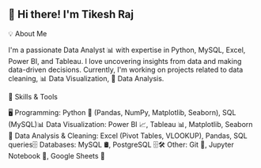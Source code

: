 ## 👋 Hi there! I'm Tikesh Raj



💡 About Me

I'm a passionate Data Analyst 📊 with expertise in Python, MySQL, Excel, Power BI, and Tableau. I love uncovering insights from data and making data-driven decisions. Currently, I'm working on projects related to data cleaning, 📊 Data Visualization, 📝 Data Analysis.

🚀 Skills & Tools

🖥 Programming: Python 🐍 (Pandas, NumPy, Matplotlib, Seaborn), 
SQL (MySQL)📊 Data Visualization: Power BI 📈, Tableau 📊, Matplotlib, Seaborn
📝 Data Analysis & Cleaning: Excel (Pivot Tables, VLOOKUP), Pandas, 
SQL queries🗄 Databases: MySQL 🛢, PostgreSQL 🗄🛠 Other: Git 🔗, Jupyter Notebook 📓, Google Sheets 📑
